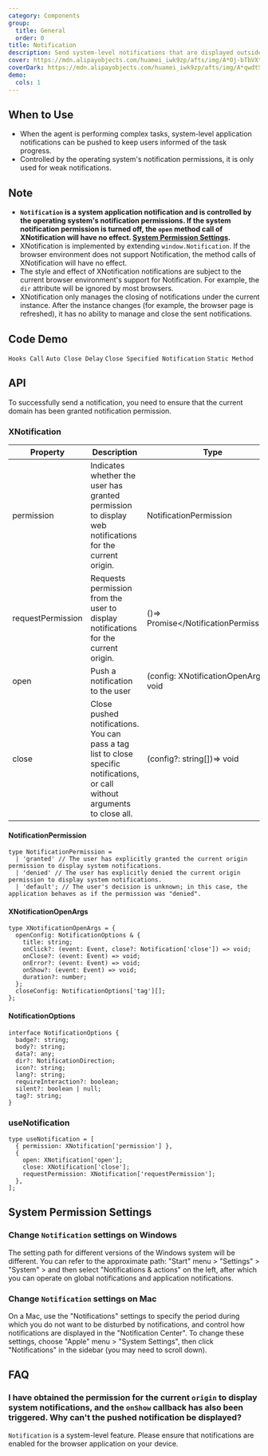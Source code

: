 ```yaml
---
category: Components
group:
  title: General
  order: 0
title: Notification
description: Send system-level notifications that are displayed outside the page.
cover: https://mdn.alipayobjects.com/huamei_iwk9zp/afts/img/A*Oj-bTbVXtpQAAAAAAAAAAAAADgCCAQ/original
coverDark: https://mdn.alipayobjects.com/huamei_iwk9zp/afts/img/A*qwdtSKWXeikAAAAAAAAAAAAADgCCAQ/original
demo:
  cols: 1
---
```


## When to Use

- When the agent is performing complex tasks, system-level application notifications can be pushed to keep users informed of the task progress.
- Controlled by the operating system's notification permissions, it is only used for weak notifications.

## Note

- **`Notification` is a system application notification and is controlled by the operating system's notification permissions. If the system notification permission is turned off, the `open` method call of XNotification will have no effect. [System Permission Settings](#system-permission-settings).**
- XNotification is implemented by extending `window.Notification`. If the browser environment does not support Notification, the method calls of XNotification will have no effect.
- The style and effect of XNotification notifications are subject to the current browser environment's support for Notification. For example, the `dir` attribute will be ignored by most browsers.
- XNotification only manages the closing of notifications under the current instance. After the instance changes (for example, the browser page is refreshed), it has no ability to manage and close the sent notifications.

## Code Demo

<!-- prettier-ignore -->
<code src="./demo/hooks.tsx">Hooks Call</code>
<code src="./demo/duration.tsx">Auto Close Delay</code>
<code src="./demo/close_tag.tsx">Close Specified Notification</code>
<code src="./demo/static-method.tsx">Static Method</code>

## API

To successfully send a notification, you need to ensure that the current domain has been granted notification permission.

### XNotification

<!-- prettier-ignore -->
| Property | Description | Type | Default | Version |
| --- | --- | --- | --- | --- |
| permission | Indicates whether the user has granted permission to display web notifications for the current origin. | NotificationPermission | - | - |
| requestPermission| Requests permission from the user to display notifications for the current origin. | ()=> Promise</NotificationPermission/> | - | - |
| open |Push a notification to the user| (config: XNotificationOpenArgs)=> void | - | - |
| close|Close pushed notifications. You can pass a tag list to close specific notifications, or call without arguments to close all.| (config?: string[])=> void | - | - |

#### NotificationPermission

```tsx | pure
type NotificationPermission =
  | 'granted' // The user has explicitly granted the current origin permission to display system notifications.
  | 'denied' // The user has explicitly denied the current origin permission to display system notifications.
  | 'default'; // The user's decision is unknown; in this case, the application behaves as if the permission was "denied".
```

#### XNotificationOpenArgs

```tsx | pure
type XNotificationOpenArgs = {
  openConfig: NotificationOptions & {
    title: string;
    onClick?: (event: Event, close?: Notification['close']) => void;
    onClose?: (event: Event) => void;
    onError?: (event: Event) => void;
    onShow?: (event: Event) => void;
    duration?: number;
  };
  closeConfig: NotificationOptions['tag'][];
};
```

#### NotificationOptions

```tsx | pure
interface NotificationOptions {
  badge?: string;
  body?: string;
  data?: any;
  dir?: NotificationDirection;
  icon?: string;
  lang?: string;
  requireInteraction?: boolean;
  silent?: boolean | null;
  tag?: string;
}
```

### useNotification

```tsx | pure
type useNotification = [
  { permission: XNotification['permission'] },
  {
    open: XNotification['open'];
    close: XNotification['close'];
    requestPermission: XNotification['requestPermission'];
  },
];
```

## System Permission Settings

### Change `Notification` settings on Windows

The setting path for different versions of the Windows system will be different. You can refer to the approximate path: "Start" menu > "Settings" > "System" > and then select "Notifications & actions" on the left, after which you can operate on global notifications and application notifications.

### Change `Notification` settings on Mac

On a Mac, use the "Notifications" settings to specify the period during which you do not want to be disturbed by notifications, and control how notifications are displayed in the "Notification Center". To change these settings, choose "Apple" menu > "System Settings", then click "Notifications" in the sidebar (you may need to scroll down).

## FAQ

### I have obtained the permission for the current `origin` to display system notifications, and the `onShow` callback has also been triggered. Why can't the pushed notification be displayed?

`Notification` is a system-level feature. Please ensure that notifications are enabled for the browser application on your device.
